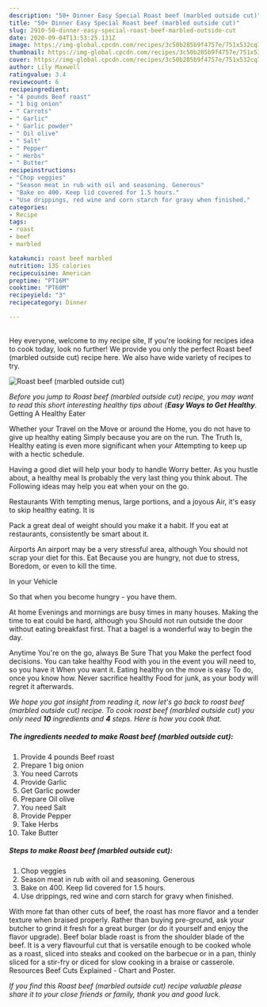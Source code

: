 ```yaml
---
description: "50+ Dinner Easy Special Roast beef (marbled outside cut)"
title: "50+ Dinner Easy Special Roast beef (marbled outside cut)"
slug: 2910-50-dinner-easy-special-roast-beef-marbled-outside-cut
date: 2020-09-04T13:53:25.131Z
image: https://img-global.cpcdn.com/recipes/3c50b285b9f4757e/751x532cq70/roast-beef-marbled-outside-cut-recipe-main-photo.jpg
thumbnail: https://img-global.cpcdn.com/recipes/3c50b285b9f4757e/751x532cq70/roast-beef-marbled-outside-cut-recipe-main-photo.jpg
cover: https://img-global.cpcdn.com/recipes/3c50b285b9f4757e/751x532cq70/roast-beef-marbled-outside-cut-recipe-main-photo.jpg
author: Lily Maxwell
ratingvalue: 3.4
reviewcount: 6
recipeingredient:
- "4 pounds Beef roast"
- "1 big onion"
- " Carrots"
- " Garlic"
- " Garlic powder"
- " Oil olive"
- " Salt"
- " Pepper"
- " Herbs"
- " Butter"
recipeinstructions:
- "Chop veggies"
- "Season meat in rub with oil and seasoning. Generous"
- "Bake on 400. Keep lid covered for 1.5 hours."
- "Use drippings, red wine and corn starch for gravy when finished."
categories:
- Recipe
tags:
- roast
- beef
- marbled

katakunci: roast beef marbled 
nutrition: 135 calories
recipecuisine: American
preptime: "PT16M"
cooktime: "PT60M"
recipeyield: "3"
recipecategory: Dinner

---
```

<br>
Hey everyone, welcome to my recipe site, If you're looking for recipes idea to cook today, look no further! We provide you only the perfect Roast beef (marbled outside cut) recipe here. We also have wide variety of recipes to try.
<br>


![Roast beef (marbled outside cut)](https://img-global.cpcdn.com/recipes/3c50b285b9f4757e/751x532cq70/roast-beef-marbled-outside-cut-recipe-main-photo.jpg)

<i>Before you jump to Roast beef (marbled outside cut) recipe, you may want to read this short interesting healthy tips about {<strong>Easy Ways to Get Healthy</strong>.</i>
Getting A Healthy Eater

Whether your Travel on the Move or around the
Home, you do not have to give up healthy eating
Simply because you are on the run. The Truth Is,
Healthy eating is even more significant when your
Attempting to keep up with a hectic schedule.

Having a good diet will help your body to handle
Worry better. As you hustle about, a healthy meal
Is probably the very last thing you think about. The
Following ideas may help you eat when your on the go.

Restaurants
With tempting menus, large portions, and a joyous 
Air, it's easy to skip healthy eating. It is 

Pack a great deal of weight should you make it a habit.
If you eat at restaurants, consistently be smart
about it.

Airports
An airport may be a very stressful area, although
You should not scrap your diet for this. Eat
Because you are hungry, not due to stress,
Boredom, or even to kill the time.

In your Vehicle 

So that when you become hungry - you have them.

At home
Evenings and mornings are busy times in many houses.
Making the time to eat could be hard, although you
Should not run outside the door without eating breakfast
first. 
That a bagel is a wonderful way to begin the day.

Anytime You're on the go, always Be Sure That you
Make the perfect food decisions. You can take healthy
Food with you in the event you will need to, so you have it
When you want it. Eating healthy on the move is easy
To do, once you know how. Never sacrifice healthy
Food for junk, as your body will regret it afterwards.


<i>We hope you got insight from reading it, now let's go back to roast beef (marbled outside cut) recipe. To cook roast beef (marbled outside cut) you only need <strong>10</strong> ingredients and <strong>4</strong> steps. Here is how you cook that.
</i>

##### The ingredients needed to make Roast beef (marbled outside cut):

1. Provide 4 pounds Beef roast
1. Prepare 1 big onion
1. You need  Carrots
1. Provide  Garlic
1. Get  Garlic powder
1. Prepare  Oil olive
1. You need  Salt
1. Provide  Pepper
1. Take  Herbs
1. Take  Butter


##### Steps to make Roast beef (marbled outside cut):

1. Chop veggies
1. Season meat in rub with oil and seasoning. Generous
1. Bake on 400. Keep lid covered for 1.5 hours.
1. Use drippings, red wine and corn starch for gravy when finished.


With more fat than other cuts of beef, the roast has more flavor and a tender texture when braised properly. Rather than buying pre-ground, ask your butcher to grind it fresh for a great burger (or do it yourself and enjoy the flavor upgrade). Beef bolar blade roast is from the shoulder blade of the beef. It is a very flavourful cut that is versatile enough to be cooked whole as a roast, sliced into steaks and cooked on the barbecue or in a pan, thinly sliced for a stir-fry or diced for slow cooking in a braise or casserole. Resources Beef Cuts Explained - Chart and Poster. 

<i>If you find this Roast beef (marbled outside cut) recipe valuable please share it to your close friends or family, thank you and good luck.</i>
